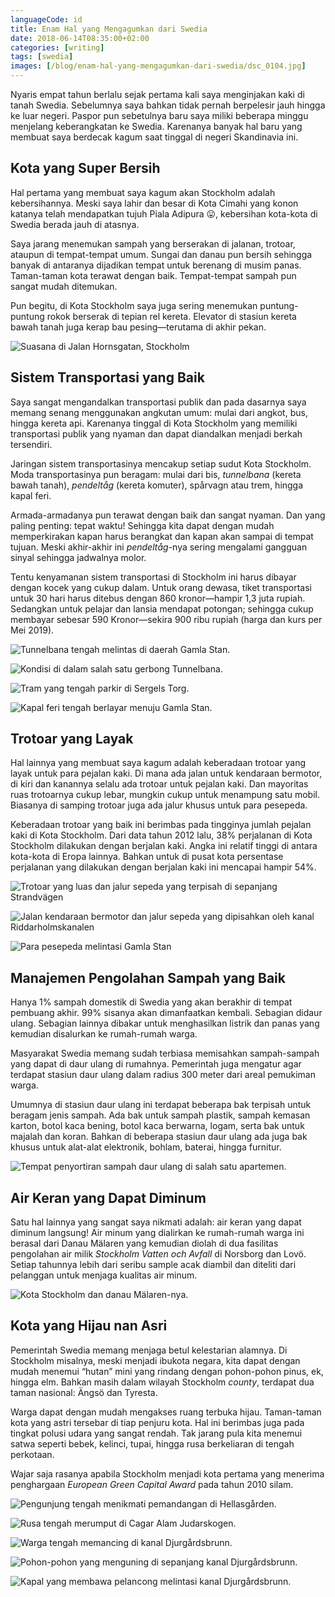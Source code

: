 ```yaml
---
languageCode: id
title: Enam Hal yang Mengagumkan dari Swedia
date: 2018-06-14T08:35:00+02:00
categories: [writing]
tags: [swedia]
images: [/blog/enam-hal-yang-mengagumkan-dari-swedia/dsc_0104.jpg]
---
```

Nyaris empat tahun berlalu sejak pertama kali saya menginjakan kaki di tanah Swedia. Sebelumnya saya bahkan tidak pernah berpelesir jauh hingga ke luar negeri. Paspor pun sebetulnya baru saya miliki beberapa minggu menjelang keberangkatan ke Swedia. Karenanya banyak hal baru yang membuat saya berdecak kagum saat tinggal di negeri Skandinavia ini.

## Kota yang Super Bersih

Hal pertama yang membuat saya kagum akan Stockholm adalah kebersihannya. Meski saya lahir dan besar di Kota Cimahi yang konon katanya telah mendapatkan tujuh Piala Adipura 😛, kebersihan kota-kota di Swedia berada jauh di atasnya.

Saya jarang menemukan sampah yang berserakan di jalanan, trotoar, ataupun di tempat-tempat umum. Sungai dan danau pun bersih sehingga banyak di antaranya dijadikan tempat untuk berenang di musim panas. Taman-taman kota terawat dengan baik. Tempat-tempat sampah pun sangat mudah ditemukan.

Pun begitu, di Kota Stockholm saya juga sering menemukan puntung-puntung rokok berserak di tepian rel kereta. Elevator di stasiun kereta bawah tanah juga kerap bau pesing—terutama di akhir pekan.

![Suasana di Jalan Hornsgatan, Stockholm](img_2123.jpg)

## Sistem Transportasi yang Baik

Saya sangat mengandalkan transportasi publik dan pada dasarnya saya memang senang menggunakan angkutan umum: mulai dari angkot, bus, hingga kereta api. Karenanya tinggal di Kota Stockholm yang memiliki transportasi publik yang nyaman dan dapat diandalkan menjadi berkah tersendiri.

Jaringan sistem transportasinya mencakup setiap sudut Kota Stockholm. Moda transportasinya pun beragam: mulai dari bis, *tunnelbana* (kereta bawah tanah), *pendeltåg* (kereta komuter), spårvagn atau trem, hingga kapal feri.

Armada-armadanya pun terawat dengan baik dan sangat nyaman. Dan yang paling penting: tepat waktu! Sehingga kita dapat dengan mudah memperkirakan kapan harus berangkat dan kapan akan sampai di tempat tujuan. Meski akhir-akhir ini *pendeltåg*-nya sering mengalami gangguan sinyal sehingga jadwalnya molor.

Tentu kenyamanan sistem transportasi di Stockholm ini harus dibayar dengan kocek yang cukup dalam. Untuk orang dewasa, tiket transportasi untuk 30 hari harus ditebus dengan 860 kronor—hampir 1,3 juta rupiah. Sedangkan untuk pelajar dan lansia mendapat potongan; sehingga cukup membayar sebesar 590 Kronor—sekira 900 ribu rupiah (harga dan kurs per Mei 2019).

![Tunnelbana tengah melintas di daerah Gamla Stan.](img_1373.jpg)

![Kondisi di dalam salah satu gerbong Tunnelbana.](img_2630.jpg)

![Tram yang tengah parkir di Sergels Torg.](dsc_0745.jpg)

![Kapal feri tengah berlayar menuju Gamla Stan.](dsc_1874.jpg)

## Trotoar yang Layak

Hal lainnya yang membuat saya kagum adalah keberadaan trotoar yang layak untuk para pejalan kaki. Di mana ada jalan untuk kendaraan bermotor, di kiri dan kanannya selalu ada trotoar untuk pejalan kaki. Dan mayoritas ruas trotoarnya cukup lebar, mungkin cukup untuk menampung satu mobil. Biasanya di samping trotoar juga ada jalur khusus untuk para pesepeda.

Keberadaan trotoar yang baik ini berimbas pada tingginya jumlah pejalan kaki di Kota Stockholm. Dari data tahun 2012 lalu, 38% perjalanan di Kota Stockholm dilakukan dengan berjalan kaki. Angka ini relatif tinggi di antara kota-kota di Eropa lainnya. Bahkan untuk di pusat kota persentase perjalanan yang dilakukan dengan berjalan kaki ini mencapai hampir 54%.

![Trotoar yang luas dan jalur sepeda yang terpisah di sepanjang Strandvägen](dsc_0763.jpg)

![Jalan kendaraan bermotor dan jalur sepeda yang dipisahkan oleh kanal Riddarholmskanalen](img_1421.jpg)

![Para pesepeda melintasi Gamla Stan](img_5905.jpg)

## Manajemen Pengolahan Sampah yang Baik

Hanya 1% sampah domestik di Swedia yang akan berakhir di tempat pembuang akhir. 99% sisanya akan dimanfaatkan kembali. Sebagian didaur ulang. Sebagian lainnya dibakar untuk menghasilkan listrik dan panas yang kemudian disalurkan ke rumah-rumah warga.

Masyarakat Swedia memang sudah terbiasa memisahkan sampah-sampah yang dapat di daur ulang di rumahnya. Pemerintah juga mengatur agar terdapat stasiun daur ulang dalam radius 300 meter dari areal pemukiman warga.

Umumnya di stasiun daur ulang ini terdapat beberapa bak terpisah untuk beragam jenis sampah. Ada bak untuk sampah plastik, sampah kemasan karton, botol kaca bening, botol kaca berwarna, logam, serta bak untuk majalah dan koran. Bahkan di beberapa stasiun daur ulang ada juga bak khusus untuk alat-alat elektronik, bohlam, baterai, hingga furnitur.

![Tempat penyortiran sampah daur ulang di salah satu apartemen.](2015108190039.jpg)

## Air Keran yang Dapat Diminum

Satu hal lainnya yang sangat saya nikmati adalah: air keran yang dapat diminum langsung! Air minum yang dialirkan ke rumah-rumah warga ini berasal dari Danau Mälaren yang kemudian diolah di dua fasilitas pengolahan air milik *Stockholm Vatten och Avfall* di Norsborg dan Lovö. Setiap tahunnya lebih dari seribu sample acak diambil dan diteliti dari pelanggan untuk menjaga kualitas air minum.

![Kota Stockholm dan danau Mälaren-nya.](dsc_0104.jpg)

## Kota yang Hijau nan Asri

Pemerintah Swedia memang menjaga betul kelestarian alamnya. Di Stockholm misalnya, meski menjadi ibukota negara, kita dapat dengan mudah menemui “hutan” mini yang rindang dengan pohon-pohon pinus, ek, hingga elm. Bahkan masih dalam wilayah Stockholm *county*, terdapat dua taman nasional: Ängsö dan Tyresta.

Warga dapat dengan mudah mengakses ruang terbuka hijau. Taman-taman kota yang astri tersebar di tiap penjuru kota. Hal ini berimbas juga pada tingkat polusi udara yang sangat rendah. Tak jarang pula kita menemui satwa seperti bebek, kelinci, tupai, hingga rusa berkeliaran di tengah perkotaan.

Wajar saja rasanya apabila Stockholm menjadi kota pertama yang menerima penghargaan *European Green Capital Award* pada tahun 2010 silam.

![Pengunjung tengah menikmati pemandangan di Hellasgården.](20150516150239.jpg)

![Rusa tengah merumput di Cagar Alam Judarskogen.](dsc_0511.jpg)

![Warga tengah memancing di kanal Djurgårdsbrunn.](dsc_0867.jpg)

![Pohon-pohon yang menguning di sepanjang kanal Djurgårdsbrunn.](dsc_0993.jpg)

![Kapal yang membawa pelancong melintasi kanal Djurgårdsbrunn.](dsc_1045.jpg)
